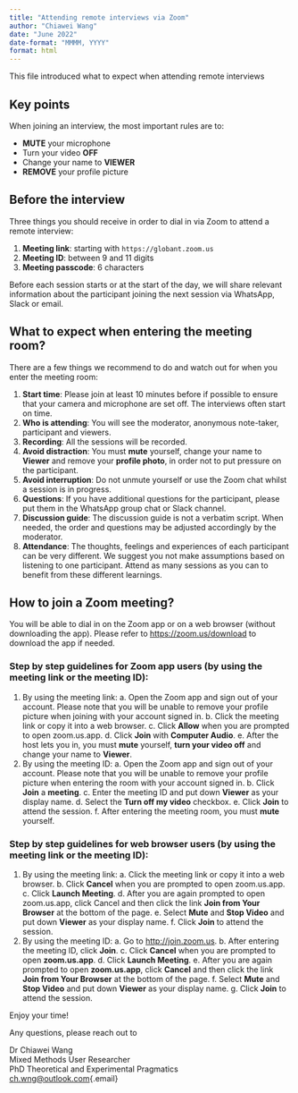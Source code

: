 ```yaml
---
title: "Attending remote interviews via Zoom"
author: "Chiawei Wang"
date: "June 2022"
date-format: "MMMM, YYYY"
format: html
---
```


This file introduced what to expect when attending remote interviews

## Key points

When joining an interview, the most important rules are to:

-   **MUTE** your microphone
-   Turn your video **OFF**
-   Change your name to **VIEWER**
-   **REMOVE** your profile picture

## Before the interview

Three things you should receive in order to dial in via Zoom to attend a remote interview:

1.  **Meeting link**: starting with `https://globant.zoom.us`
2.  **Meeting ID**: between 9 and 11 digits
3.  **Meeting passcode**: 6 characters

Before each session starts or at the start of the day, we will share relevant information about the participant joining the next session via WhatsApp, Slack or email.

## What to expect when entering the meeting room?

There are a few things we recommend to do and watch out for when you enter the meeting room:

1.  **Start time**: Please join at least 10 minutes before if possible to ensure that your camera and microphone are set off. The interviews often start on time.
2.  **Who is attending**: You will see the moderator, anonymous note-taker, participant and viewers.
3.  **Recording**: All the sessions will be recorded.
4.  **Avoid distraction**: You must **mute** yourself, change your name to **Viewer** and remove your **profile photo**, in order not to put pressure on the participant.
5.  **Avoid interruption**: Do not unmute yourself or use the Zoom chat whilst a session is in progress.
6.  **Questions**: If you have additional questions for the participant, please put them in the WhatsApp group chat or Slack channel.
7.  **Discussion guide**: The discussion guide is not a verbatim script. When needed, the order and questions may be adjusted accordingly by the moderator.
8.  **Attendance**: The thoughts, feelings and experiences of each participant can be very different. We suggest you not make assumptions based on listening to one participant. Attend as many sessions as you can to benefit from these different learnings.

## How to join a Zoom meeting?

You will be able to dial in on the Zoom app or on a web browser (without downloading the app). Please refer to <https://zoom.us/download> to download the app if needed.

### **Step by step guidelines for Zoom app users** (by using the meeting link or the meeting ID):

1.  By using the meeting link:
    a.  Open the Zoom app and sign out of your account. Please note that you will be unable to remove your profile picture when joining with your account signed in.
    b.  Click the meeting link or copy it into a web browser.
    c.  Click **Allow** when you are prompted to open zoom.us.app.
    d.  Click **Join** with **Computer Audio**.
    e.  After the host lets you in, you must **mute** yourself, **turn your video off** and change your name to **Viewer**.
2.  By using the meeting ID:
    a.  Open the Zoom app and sign out of your account. Please note that you will be unable to remove your profile picture when entering the room with your account signed in.
    b.  Click **Join** a **meeting**.
    c.  Enter the meeting ID and put down **Viewer** as your display name.
    d.  Select the **Turn off my video** checkbox.
    e.  Click **Join** to attend the session.
    f.  After entering the meeting room, you must **mute** yourself.

### Step by step guidelines for web browser users (by using the meeting link or the meeting ID):

1.  By using the meeting link:
    a.  Click the meeting link or copy it into a web browser.
    b.  Click **Cancel** when you are prompted to open zoom.us.app.
    c.  Click **Launch Meeting**.
    d.  After you are again prompted to open zoom.us.app, click Cancel and then click the link **Join from Your Browser** at the bottom of the page.
    e.  Select **Mute** and **Stop Video** and put down **Viewer** as your display name.
    f.  Click **Join** to attend the session.
2.  By using the meeting ID:
    a.  Go to <http://join.zoom.us>.
    b.  After entering the meeting ID, click **Join**.
    c.  Click **Cancel** when you are prompted to open **zoom.us.app**.
    d.  Click **Launch Meeting**.
    e.  After you are again prompted to open **zoom.us.app**, click **Cancel** and then click the link **Join from Your Browser** at the bottom of the page.
    f.  Select **Mute** and **Stop Video** and put down **Viewer** as your display name.
    g.  Click **Join** to attend the session.

Enjoy your time!

Any questions, please reach out to

Dr Chiawei Wang\
Mixed Methods User Researcher\
PhD Theoretical and Experimental Pragmatics\
[ch.wng\@outlook.com](mailto:ch.wng@outlook.com){.email}
